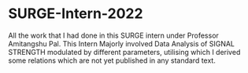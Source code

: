 # SURGE-Intern-2022
All the work that I had done in this SURGE intern under Professor Amitangshu Pal. This Intern Majorly involved Data Analysis of SIGNAL STRENGTH modulated by different parameters, utilising which I derived some relations which are not yet published in any standard text. 
